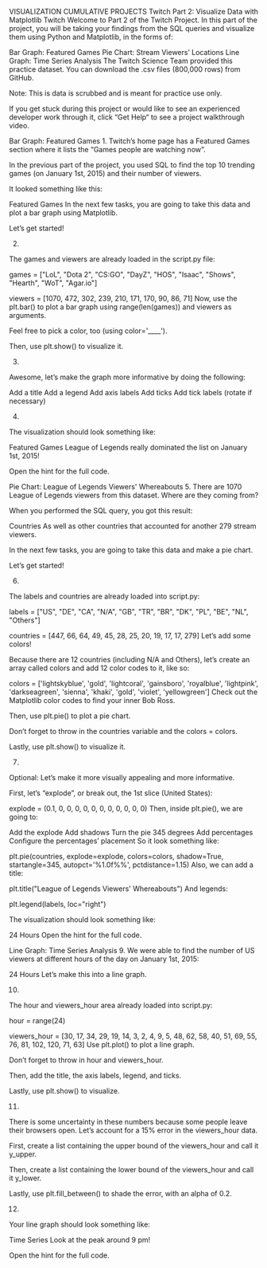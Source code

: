 VISUALIZATION CUMULATIVE PROJECTS
Twitch Part 2: Visualize Data with Matplotlib
Twitch
Welcome to Part 2 of the Twitch Project. In this part of the project, you will be taking your findings from the SQL queries and visualize them using Python and Matplotlib, in the forms of:

Bar Graph: Featured Games
Pie Chart: Stream Viewers’ Locations
Line Graph: Time Series Analysis
The Twitch Science Team provided this practice dataset. You can download the .csv files (800,000 rows) from GitHub.

Note: This is data is scrubbed and is meant for practice use only.

If you get stuck during this project or would like to see an experienced developer work through it, click “Get Help“ to see a project walkthrough video.




Bar Graph: Featured Games
1.
Twitch’s home page has a Featured Games section where it lists the “Games people are watching now”.

In the previous part of the project, you used SQL to find the top 10 trending games (on January 1st, 2015) and their number of viewers.

It looked something like this:

Featured Games
In the next few tasks, you are going to take this data and plot a bar graph using Matplotlib.

Let’s get started!

2.
The games and viewers are already loaded in the script.py file:

games = ["LoL", "Dota 2", "CS:GO", "DayZ", "HOS", "Isaac", "Shows", "Hearth", "WoT", "Agar.io"]

viewers =  [1070, 472, 302, 239, 210, 171, 170, 90, 86, 71]
Now, use the plt.bar() to plot a bar graph using range(len(games)) and viewers as arguments.

Feel free to pick a color, too (using color='____').

Then, use plt.show() to visualize it.

3.
Awesome, let’s make the graph more informative by doing the following:

Add a title
Add a legend
Add axis labels
Add ticks
Add tick labels (rotate if necessary)


4.
The visualization should look something like:

Featured Games
League of Legends really dominated the list on January 1st, 2015!

Open the hint for the full code.

Pie Chart: League of Legends Viewers' Whereabouts
5.
There are 1070 League of Legends viewers from this dataset. Where are they coming from?

When you performed the SQL query, you got this result:

Countries
As well as other countries that accounted for another 279 stream viewers.

In the next few tasks, you are going to take this data and make a pie chart.

Let’s get started!


6.
The labels and countries are already loaded into script.py:

labels = ["US", "DE", "CA", "N/A", "GB", "TR", "BR", "DK", "PL", "BE", "NL", "Others"]

countries = [447, 66, 64, 49, 45, 28, 25, 20, 19, 17, 17, 279]
Let’s add some colors!

Because there are 12 countries (including N/A and Others), let’s create an array called colors and add 12 color codes to it, like so:

colors = ['lightskyblue', 'gold', 'lightcoral', 'gainsboro', 'royalblue', 'lightpink', 'darkseagreen', 'sienna', 'khaki', 'gold', 'violet', 'yellowgreen']
Check out the Matplotlib color codes to find your inner Bob Ross.

Then, use plt.pie() to plot a pie chart.

Don’t forget to throw in the countries variable and the colors = colors.

Lastly, use plt.show() to visualize it.


7.
Optional: Let’s make it more visually appealing and more informative.

First, let’s “explode”, or break out, the 1st slice (United States):

explode = (0.1, 0, 0, 0, 0, 0, 0, 0, 0, 0, 0, 0)
Then, inside plt.pie(), we are going to:

Add the explode
Add shadows
Turn the pie 345 degrees
Add percentages
Configure the percentages’ placement
So it look something like:

plt.pie(countries, explode=explode, colors=colors, shadow=True, startangle=345, autopct='%1.0f%%', pctdistance=1.15)
Also, we can add a title:

plt.title("League of Legends Viewers' Whereabouts")
And legends:

plt.legend(labels, loc="right")


The visualization should look something like:

24 Hours
Open the hint for the full code.

Line Graph: Time Series Analysis
9.
We were able to find the number of US viewers at different hours of the day on January 1st, 2015:

24 Hours
Let’s make this into a line graph.


10.
The hour and viewers_hour area already loaded into script.py:

hour = range(24)

viewers_hour = [30, 17, 34, 29, 19, 14, 3, 2, 4, 9, 5, 48, 62, 58, 40, 51, 69, 55, 76, 81, 102, 120, 71, 63]
Use plt.plot() to plot a line graph.

Don’t forget to throw in hour and viewers_hour.

Then, add the title, the axis labels, legend, and ticks.

Lastly, use plt.show() to visualize.

11.
There is some uncertainty in these numbers because some people leave their browsers open. Let’s account for a 15% error in the viewers_hour data.

First, create a list containing the upper bound of the viewers_hour and call it y_upper.

Then, create a list containing the lower bound of the viewers_hour and call it y_lower.

Lastly, use plt.fill_between() to shade the error, with an alpha of 0.2.

12.
Your line graph should look something like:

Time Series
Look at the peak around 9 pm!

Open the hint for the full code.
